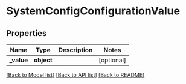 # SystemConfigConfigurationValue

## Properties
Name | Type | Description | Notes
------------ | ------------- | ------------- | -------------
**_value** | **object** |  | [optional] 

[[Back to Model list]](../../README.md#documentation-for-models) [[Back to API list]](../../README.md#documentation-for-api-endpoints) [[Back to README]](../../README.md)

